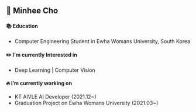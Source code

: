 ## 👋 Minhee Cho



#### 📚 Education
 - Computer Engineering Student in Ewha Womans University, South Korea

#### ✏️ I'm currently Interested in
- Deep Learning |  Computer Vision

#### 🔥 I’m currently working on

- KT AIVLE AI Developer (2021.12~)
- Graduation Project on Ewha Womans University (2021.03~)
